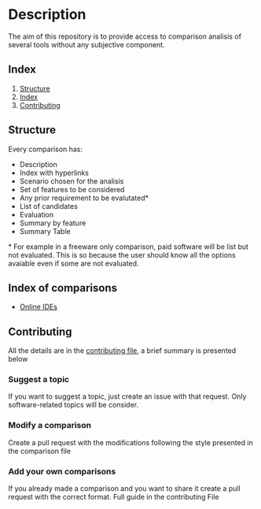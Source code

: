 # Description
The aim of this repository is to provide access to comparison analisis of several tools without any subjective component. 

## Index
1. [Structure](#structure)
1. [Index](#index-of-comparisons)
1. [Contributing](#contributing)

## Structure
Every comparison has:

- Description
- Index with hyperlinks
- Scenario chosen for the analisis
- Set of features to be considered
- Any prior requirement to be evalutated*
- List of candidates
- Evaluation
- Summary by feature
- Summary Table

\* For example in a freeware only comparison, paid software will be list but not evaluated. This is so because the user should know all the options avaiable even if some are not evaluated.

## Index of comparisons
- [Online IDEs](Online_IDEs.md)

## Contributing
All the details are in the [contributing file](CONTRIBUTING.md), a brief summary is presented below

### Suggest a topic
If you want to suggest a topic, just create an issue with that request. Only software-related topics will be consider.

### Modify a comparison
Create a pull request with the modifications following the style presented in the comparison file

### Add your own comparisons
If you already made a comparison and you want to share it create a pull request with the correct format. Full guide in the contributing File 
